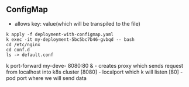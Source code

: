 ## ConfigMap

- allows key: value(which will be transpiled to the file)

```shell
k apply -f deployment-with-configmap.yaml
k exec -it my-deployment-5bc5bc7b46-gvbqd -- bash
cd /etc/nginx
cd conf.d
ls -> default.conf
```

k port-forward my-deve- 8080:80 & - creates proxy which sends request from localhost into k8s cluster
[8080] - localport which k will listen
[80] - pod port where we will send data
